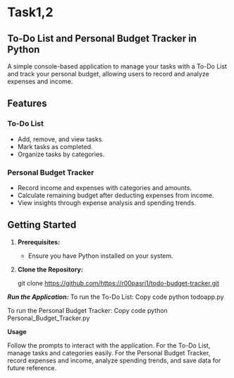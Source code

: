 # Task1,2

## To-Do List and Personal Budget Tracker in Python

A simple console-based application to manage your tasks with a To-Do List and track your personal budget, allowing users to record and analyze expenses and income.

## Features

### To-Do List
- Add, remove, and view tasks.
- Mark tasks as completed.
- Organize tasks by categories.

### Personal Budget Tracker
- Record income and expenses with categories and amounts.
- Calculate remaining budget after deducting expenses from income.
- View insights through expense analysis and spending trends.

## Getting Started

1. **Prerequisites:**
   - Ensure you have Python installed on your system.

2. **Clone the Repository:**
  
   git clone https://github.com/https://r00pasri1/todo-budget-tracker.git

   


   
***Run the Application:***
To run the To-Do List:
Copy code
python todoapp.py


To run the Personal Budget Tracker:
Copy code
python Personal_Budget_Tracker.py



**Usage**




Follow the prompts to interact with the application.
For the To-Do List, manage tasks and categories easily.
For the Personal Budget Tracker, record expenses and income, analyze spending trends, and save data for future reference.
